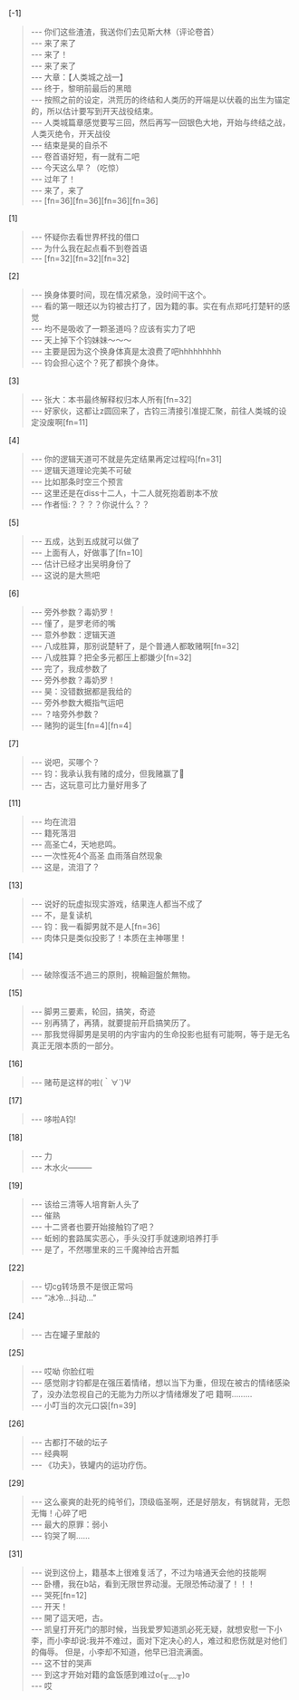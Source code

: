 
[-1] 
>--- 你们这些渣渣，我送你们去见斯大林（评论卷首）<br>
>--- 来了来了<br>
>--- 来了！<br>
>--- 来了来了<br>
>--- 大章：【人类城之战一】<br>
>--- 终于，黎明前最后的黑暗<br>
>--- 按照之前的设定，洪荒历的终结和人类历的开端是以伏羲的出生为锚定的，所以估计要写到开天战役结束。<br>
>--- 人类城篇章感觉要写三回，然后再写一回银色大地，开始与终结之战，人类灭绝令，开天战役<br>
>--- 结束是昊的自杀不<br>
>--- 卷首语好短，有一就有二吧<br>
>--- 今天这么早？（吃惊）<br>
>--- 过年了！<br>
>--- 来了，来了<br>
>--- [fn=36][fn=36][fn=36][fn=36]<br>

[1] 
>--- 怀疑你去看世界杯找的借口<br>
>--- 为什么我在起点看不到卷首语<br>
>--- [fn=32][fn=32][fn=32]<br>

[2] 
>--- 换身体要时间，现在情况紧急，没时间干这个。<br>
>--- 看的第一眼还以为钧被古打了，因为籍的事。实在有点郑吒打楚轩的感觉<br>
>--- 均不是吸收了一颗圣道吗？应该有实力了吧<br>
>--- 天上掉下个钧妹妹～～～<br>
>--- 主要是因为这个换身体真是太浪费了吧hhhhhhhhh<br>
>--- 钧会担心这个？死了都换个身体。<br>

[3] 
>--- 张大：本书最终解释权归本人所有[fn=32]<br>
>--- 好家伙，这都让z圆回来了，古钧三清接引准提汇聚，前往人类城的设定没废啊[fn=11]<br>

[4] 
>--- 你的逻辑天道可不就是先定结果再定过程吗[fn=31]<br>
>--- 逻辑天道理论完美不可破<br>
>--- 比如那条时空三个预言<br>
>--- 这里还是在diss十二人，十二人就死抱着剧本不放<br>
>--- 作者恒:？？？？你说什么？？<br>

[5] 
>--- 五成，达到五成就可以做了<br>
>--- 上面有人，好做事了[fn=10]<br>
>--- 估计已经才出吴明身份了<br>
>--- 这说的是大熊吧<br>

[6] 
>--- 旁外参数？毒奶罗！<br>
>--- 懂了，是罗老师的嘴<br>
>--- 意外参数：逻辑天道<br>
>--- 八成胜算，那别说楚轩了，是个普通人都敢赌啊[fn=32]<br>
>--- 八成胜算？把全多元都压上都嫌少[fn=32]<br>
>--- 完了，我成参数了<br>
>--- 旁外参数？毒奶罗！<br>
>--- 昊：没错数据都是我给的<br>
>--- 旁外参数大概指气运吧<br>
>--- ？啥旁外参数？<br>
>--- 赌狗的诞生[fn=4][fn=4]<br>

[7] 
>--- 说吧，买哪个？<br>
>--- 钧：我承认我有赌的成分，但我赌赢了🤪<br>
>--- 古，这玩意可比力量好用多了<br>

[11] 
>--- 均在流泪<br>
>--- 籍死落泪<br>
>--- 高圣亡4，天地悲鸣。<br>
>--- 一次性死4个高圣  血雨落自然现象<br>
>--- 这是，流泪了？<br>

[13] 
>--- 说好的玩虚拟现实游戏，结果连人都当不成了<br>
>--- 不，是复读机<br>
>--- 钧：我一看脚男就不是人[fn=36]<br>
>--- 肉体只是类似投影了！本质在主神哪里！<br>

[14] 
>--- 破除復活不過三的原則，視輪迴盤於無物。<br>

[15] 
>--- 脚男三要素，轮回，搞笑，奇迹<br>
>--- 别再猜了，再猜，就要提前开启搞笑历了。<br>
>--- 那我觉得脚男是吴明的内宇宙内的生命投影也挺有可能啊，等于是无名真正无限本质的一部分。<br>

[16] 
>--- 赌苟是这样的啦(｀∀´)Ψ<br>

[17] 
>--- 哆啦A钧!<br>

[18] 
>--- 力<br>
>--- 木水火———<br>

[19] 
>--- 该给三清等人培育新人头了<br>
>--- 催熟<br>
>--- 十二贤者也要开始接触钧了吧？<br>
>--- 蚯蚓的套路属实恶心，手头没打手就速刷培养打手<br>
>--- 是了，不然哪里来的三千魔神给古开瓢<br>

[22] 
>--- 切cg转场景不是很正常吗<br>
>--- “冰冷…抖动…”<br>

[24] 
>--- 古在罐子里敲的<br>

[25] 
>--- 哎呦 你脸红啦<br>
>--- 感觉刚才钧都是在强压着情绪，想以当下为重，但现在被古的情绪感染了，没办法忽视自己的无能为力所以才情绪爆发了吧
籍啊………<br>
>--- 小叮当的次元口袋[fn=39]<br>

[26] 
>--- 古都打不破的坛子<br>
>--- 经典啊<br>
>--- 《功夫》，铁罐内的运功疗伤。<br>

[29] 
>--- 这么豪爽的赴死的纯爷们，顶级临圣啊，还是好朋友，有锅就背，无怨无悔！心碎了吧<br>
>--- 最大的原罪：弱小<br>
>--- 钧哭了啊……<br>

[31] 
>--- 说到这份上，籍基本上很难复活了，不过为啥通天会他的技能啊<br>
>--- 卧槽，我在b站，看到无限世界动漫。无限恐怖动漫了！！！<br>
>--- 哭死[fn=12]<br>
>--- 开天！<br>
>--- 開了這天吧，古。<br>
>--- 凯皇打开死门的那时候，当我爱罗知道凯必死无疑，就想安慰一下小李，而小李却说:我并不难过，面对下定决心的人，难过和悲伤就是对他们的侮辱。        但是，小李却不知道，他早已泪流满面。<br>
>--- 这不甘的哭声<br>
>--- 到这才开始对籍的盒饭感到难过o(╥﹏╥)o<br>
>--- 哎<br>

